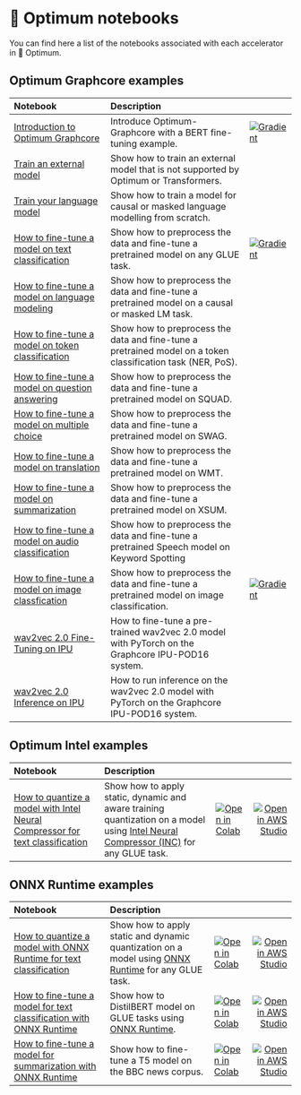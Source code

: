 <!--Copyright 2022 The HuggingFace Team. All rights reserved.

Licensed under the Apache License, Version 2.0 (the "License"); you may not use this file except in compliance with
the License. You may obtain a copy of the License at

http://www.apache.org/licenses/LICENSE-2.0

Unless required by applicable law or agreed to in writing, software distributed under the License is distributed on
an "AS IS" BASIS, WITHOUT WARRANTIES OR CONDITIONS OF ANY KIND, either express or implied. See the License for the
specific language governing permissions and limitations under the License.
-->

# 🤗 Optimum notebooks

You can find here a list of the notebooks associated with each accelerator in 🤗 Optimum.

## Optimum Graphcore examples

| Notebook                                                                                                                                              | Description                                                                                                 |                                                                                                                                                                                                                                                                                                             |
|:------------------------------------------------------------------------------------------------------------------------------------------------------|:------------------------------------------------------------------------------------------------------------|:------------------------------------------------------------------------------------------------------------------------------------------------------------------------------------------------------------------------------------------------------------------------------------------------------------|
| [Introduction to Optimum Graphcore](https://github.com/huggingface/optimum-graphcore/blob/main/notebooks/introduction_to_optimum_graphcore.ipynb)     | Introduce Optimum-Graphcore with a BERT fine-tuning example.                                                | [![Gradient](https://assets.paperspace.io/img/gradient-badge.svg)](https://console.paperspace.com/github/gradient-ai/Graphcore-HuggingFace?machine=Free-IPU-POD16&container=graphcore%2Fpytorch-jupyter%3A2.6.0-ubuntu-20.04-20220804&file=%2Fnotebook-tutorials%2Fintroduction_to_optimum_graphcore.ipynb) |
| [Train an external model](https://github.com/huggingface/optimum-graphcore/blob/main/notebooks/external_model.ipynb)                                  | Show how to train an external model that is not supported by Optimum or Transformers.                       |                                                                                                                                                                                                                                                                                                             |
| [Train your language model](https://github.com/huggingface/optimum-graphcore/blob/main/notebooks/language_modelling_from_scratch.ipynb)               | Show how to train a model for causal or masked language modelling from scratch.                             |                                                                                                                                                                                                                                                                                                             |
| [How to fine-tune a model on text classification](https://github.com/huggingface/optimum-graphcore/blob/main/notebooks/text_classification.ipynb)     | Show how to preprocess the data and fine-tune a pretrained model on any GLUE task.                          | [![Gradient](https://assets.paperspace.io/img/gradient-badge.svg)](https://console.paperspace.com/github/gradient-ai/Graphcore-HuggingFace?machine=Free-IPU-POD16&container=graphcore%2Fpytorch-jupyter%3A2.6.0-ubuntu-20.04-20220804&file=%2Fnotebook-tutorials%2Ftext_classification.ipynb)               |
| [How to fine-tune a model on language modeling](https://github.com/huggingface/optimum-graphcore/blob/main/notebooks/language_modeling.ipynb)         | Show how to preprocess the data and fine-tune a pretrained model on a causal or masked LM task.             |                                                                                                                                                                                                                                                                                                             |
| [How to fine-tune a model on token classification](https://github.com/huggingface/optimum-graphcore/blob/main/notebooks/token_classification.ipynb)   | Show how to preprocess the data and fine-tune a pretrained model on a token classification task (NER, PoS). |                                                                                                                                                                                                                                                                                                             |
| [How to fine-tune a model on question answering](https://github.com/huggingface/optimum-graphcore/blob/main/notebooks/question_answering.ipynb)       | Show how to preprocess the data and fine-tune a pretrained model on SQUAD.                                  |                                                                                                                                                                                                                                                                                                             |
| [How to fine-tune a model on multiple choice](https://github.com/huggingface/optimum-graphcore/blob/main/notebooks/multiple_choice.ipynb)             | Show how to preprocess the data and fine-tune a pretrained model on SWAG.                                   |                                                                                                                                                                                                                                                                                                             |
| [How to fine-tune a model on translation](https://github.com/huggingface/optimum-graphcore/blob/main/notebooks/translation.ipynb)                     | Show how to preprocess the data and fine-tune a pretrained model on WMT.                                    |                                                                                                                                                                                                                                                                                                             |
| [How to fine-tune a model on summarization](https://github.com/huggingface/optimum-graphcore/blob/main/notebooks/summarization.ipynb)                 | Show how to preprocess the data and fine-tune a pretrained model on XSUM.                                   |                                                                                                                                                                                                                                                                                                             |
| [How to fine-tune a model on audio classification](https://github.com/huggingface/optimum-graphcore/blob/main/notebooks/audio_classification.ipynb)   | Show how to preprocess the data and fine-tune a pretrained Speech model on Keyword Spotting                 |                                                                                                                                                                                                                                                                                                             |
| [How to fine-tune a model on image classfication](https://github.com/huggingface/optimum-graphcore/blob/main/notebooks/image_classification.ipynb)    | Show how to preprocess the data and fine-tune a pretrained model on image classification.                   | [![Gradient](https://assets.paperspace.io/img/gradient-badge.svg)](https://console.paperspace.com/github/gradient-ai/Graphcore-HuggingFace?machine=Free-IPU-POD16&container=graphcore%2Fpytorch-jupyter%3A2.6.0-ubuntu-20.04-20220804&file=%2Fget-started%2Fwalkthrough.ipynb)                              |
| [wav2vec 2.0 Fine-Tuning on IPU](https://github.com/huggingface/optimum-graphcore/blob/main/notebooks/wav2vec2/wav2vec2-fine-tuning-checkpoint.ipynb) | How to fine-tune a pre-trained wav2vec 2.0 model with PyTorch on the Graphcore IPU-POD16 system.            |                                                                                                                                                                                                                                                                                                             |
| [wav2vec 2.0 Inference on IPU](https://github.com/huggingface/optimum-graphcore/blob/main/notebooks/wav2vec2/wav2vec2-inference-checkpoint.ipynb)     | How to run inference on the wav2vec 2.0 model with PyTorch on the Graphcore IPU-POD16 system.               |                                                                                                                                                                                                                                                                                                             |

## Optimum Intel examples

| Notebook                                                                                                                                                                               | Description                                                                                                                                                                       |                                                                                                                                                                                                            |                                                                                                                                                                                                           |
|:---------------------------------------------------------------------------------------------------------------------------------------------------------------------------------------|:----------------------------------------------------------------------------------------------------------------------------------------------------------------------------------|:-----------------------------------------------------------------------------------------------------------------------------------------------------------------------------------------------------------|----------------------------------------------------------------------------------------------------------------------------------------------------------------------------------------------------------:|
| [How to quantize a model with Intel Neural Compressor for text classification](https://github.com/huggingface/notebooks/blob/main/examples/text_classification_quantization_inc.ipynb) | Show how to apply static, dynamic and aware training quantization on a model using [Intel Neural Compressor (INC)](https://github.com/intel/neural-compressor) for any GLUE task. | [![Open in Colab](https://colab.research.google.com/assets/colab-badge.svg)](https://colab.research.google.com/github/huggingface/notebooks/blob/main/examples/text_classification_quantization_inc.ipynb) | [![Open in AWS Studio](https://studiolab.sagemaker.aws/studiolab.svg)](https://studiolab.sagemaker.aws/import/github/huggingface/notebooks/blob/main/examples/text_classification_quantization_inc.ipynb) |

## ONNX Runtime examples

| Notebook                                                                                                                                                                    | Description                                                                                                                                    |                                                                                                                                                                                                            |                                                                                                                                                                                                           |
|:----------------------------------------------------------------------------------------------------------------------------------------------------------------------------|:-----------------------------------------------------------------------------------------------------------------------------------------------|:-----------------------------------------------------------------------------------------------------------------------------------------------------------------------------------------------------------|----------------------------------------------------------------------------------------------------------------------------------------------------------------------------------------------------------:|
| [How to quantize a model with ONNX Runtime for text classification](https://github.com/huggingface/notebooks/blob/main/examples/text_classification_quantization_ort.ipynb) | Show how to apply static and dynamic quantization on a model using [ONNX Runtime](https://github.com/microsoft/onnxruntime) for any GLUE task. | [![Open in Colab](https://colab.research.google.com/assets/colab-badge.svg)](https://colab.research.google.com/github/huggingface/notebooks/blob/main/examples/text_classification_quantization_ort.ipynb) | [![Open in AWS Studio](https://studiolab.sagemaker.aws/studiolab.svg)](https://studiolab.sagemaker.aws/import/github/huggingface/notebooks/blob/main/examples/text_classification_quantization_ort.ipynb) |
| [How to fine-tune a model for text classification with ONNX Runtime](https://github.com/huggingface/notebooks/blob/main/examples/text_classification_ort.ipynb)             | Show how to DistilBERT model on GLUE tasks using [ONNX Runtime](https://github.com/microsoft/onnxruntime).                                     | [![Open in Colab](https://colab.research.google.com/assets/colab-badge.svg)](https://colab.research.google.com/github.com/huggingface/notebooks/blob/main/examples/text_classification_ort.ipynb)          | [![Open in AWS Studio](https://studiolab.sagemaker.aws/studiolab.svg)](https://studiolab.sagemaker.aws/import/github/huggingface/notebooks/blob/main/examples/text_classification_quantization_ort.ipynb) |
| [How to fine-tune a model for summarization with ONNX Runtime](https://github.com/huggingface/notebooks/blob/main/examples/summarization_ort.ipynb)                         | Show how to fine-tune a T5 model on the BBC news corpus.                                                                                       | [![Open in Colab](https://colab.research.google.com/assets/colab-badge.svg)](https://colab.research.google.com/github.com/huggingface/notebooks/blob/main/examples/summarization_ort.ipynb)                |                [![Open in AWS Studio](https://studiolab.sagemaker.aws/studiolab.svg)](https://studiolab.sagemaker.aws/import/github.com/huggingface/notebooks/blob/main/examples/summarization_ort.ipynb) |